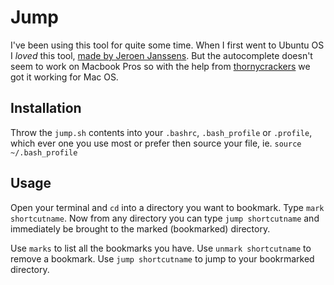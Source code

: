 # Jump

I've been using this tool for quite some time. When I first went to Ubuntu OS I _loved_ this tool, [made by Jeroen Janssens](http://jeroenjanssens.com/2013/08/16/quickly-navigate-your-filesystem-from-the-command-line.html). But the autocomplete doesn't seem to work on Macbook Pros so with the help from [thornycrackers](https://github.com/thornycrackers) we got it working for Mac OS. 

## Installation
Throw the `jump.sh` contents into your `.bashrc`, `.bash_profile` or `.profile`, which ever one you use most or prefer then source your file, ie. `source ~/.bash_profile`

## Usage
Open your terminal and `cd` into a directory you want to bookmark. Type `mark shortcutname`. Now from any directory you can type `jump shortcutname` and immediately be brought to the marked (bookmarked) directory. 

Use `marks` to list all the bookmarks you have.
Use `unmark shortcutname` to remove a bookmark. 
Use `jump shortcutname` to jump to your bookrmarked directory.